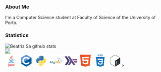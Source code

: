 
### About Me

I'm a Computer Science student at Faculty of Science of the University of Porto. 

<!--
### More Info:

-->

### Statistics

<div>
  <img height="180px" src="https://github-readme-stats.vercel.app/api?username=beatrizmsa&show_icons=false&count_private=true&hide_border=true&title_color=22b8cf&text_color=495057&bg_color=ffffff" alt="Beatriz Sá github stats"/>
</div>
 <div>
  <img height="180px" src="https://github-readme-stats.vercel.app/api/top-langs/?username=beatrizmsa&hide_border=true&title_color=22b8cf&text_color=495057&bg_color=ffffff"/>
</div>


<div>
  <img src="https://github.com/devicons/devicon/blob/master/icons/java/java-original-wordmark.svg" title="Java" alt="Java" width="40" height="40"/>&nbsp;
  <img src="https://github.com/devicons/devicon/blob/master/icons/c/c-original.svg" title="C" alt="C" width="40" height="40"/>&nbsp;
  <img src="https://github.com/devicons/devicon/blob/master/icons/python/python-original.svg" title="Python" alt="Python" width="40" height="40"/>&nbsp;
  <img src="https://github.com/devicons/devicon/blob/master/icons/mysql/mysql-original-wordmark.svg" title="MySQL"  alt="MySQL" width="40" height="40"/>&nbsp;
  <img src="https://github.com/devicons/devicon/blob/master/icons/haskell/haskell-original.svg" title="Haskell" alt="Haskell" width="40" height="40"/>&nbsp;
  <img src="https://github.com/devicons/devicon/blob/master/icons/html5/html5-original.svg" title="HTML5" alt="HTML" width="40" height="40"/>&nbsp;
  <img src="https://github.com/devicons/devicon/blob/master/icons/css3/css3-plain-wordmark.svg"  title="CSS3" alt="CSS" width="40" height="40"/>&nbsp;
  <img src="https://github.com/devicons/devicon/blob/master/icons/bash/bash-original.svg" title="Bash" alt="Bash" width="40" height="40"/>>&nbsp;
</div>
